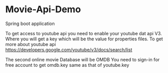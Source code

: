 # Movie-Api-Demo
Spring boot application

To get access to youtube api you need to enable your youtube dat api V3. Where you will get a key which will be the value for properties files.
To get more about youtube api https://developers.google.com/youtube/v3/docs/search/list

The second online movie Database will be OMDB
You need to sign-in for free account to get omdb.key same as that of youtube.key

